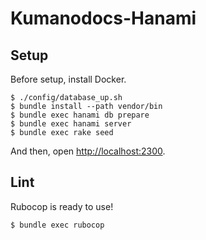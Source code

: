 # Kumanodocs-Hanami

## Setup

Before setup, install Docker.

```shell-session
$ ./config/database_up.sh
$ bundle install --path vendor/bin
$ bundle exec hanami db prepare
$ bundle exec hanami server
$ bundle exec rake seed
```

And then, open [http://localhost:2300](http://localhost:2300).

## Lint

Rubocop is ready to use!

```shell-session
$ bundle exec rubocop
```